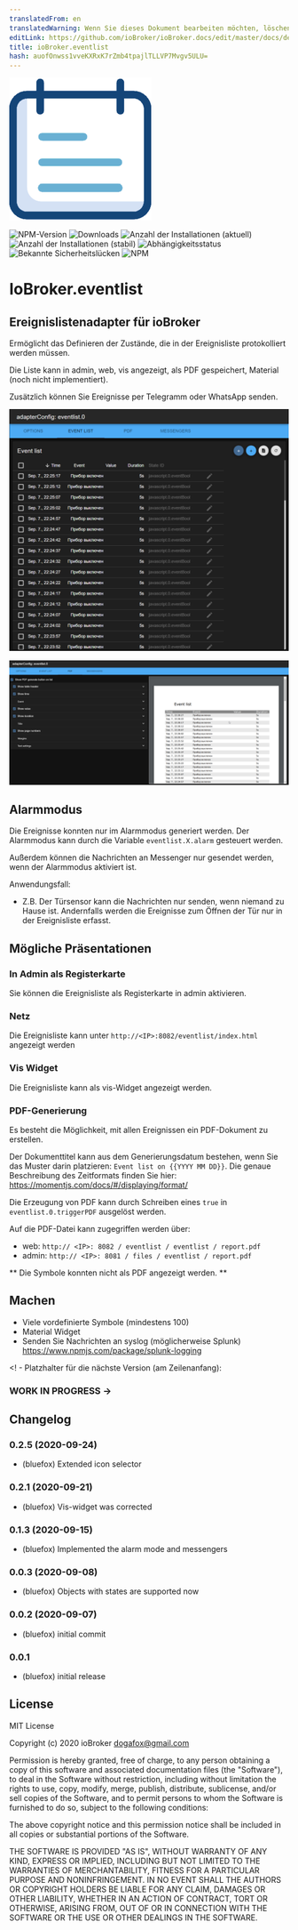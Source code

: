 ```yaml
---
translatedFrom: en
translatedWarning: Wenn Sie dieses Dokument bearbeiten möchten, löschen Sie bitte das Feld "translationsFrom". Andernfalls wird dieses Dokument automatisch erneut übersetzt
editLink: https://github.com/ioBroker/ioBroker.docs/edit/master/docs/de/adapterref/iobroker.eventlist/README.md
title: ioBroker.eventlist
hash: auofOnwss1vveKXRxK7rZmb4tpajlTLLVP7Mvgv5ULU=
---
```

![Logo](../../../en/adapterref/iobroker.eventlist/admin/eventlist.png)

![NPM-Version](http://img.shields.io/npm/v/iobroker.eventlist.svg)
![Downloads](https://img.shields.io/npm/dm/iobroker.eventlist.svg)
![Anzahl der Installationen (aktuell)](http://iobroker.live/badges/eventlist-installed.svg)
![Anzahl der Installationen (stabil)](http://iobroker.live/badges/eventlist-stable.svg)
![Abhängigkeitsstatus](https://img.shields.io/david/bluefox/iobroker.eventlist.svg)
![Bekannte Sicherheitslücken](https://snyk.io/test/github/bluefox/ioBroker.eventlist/badge.svg)
![NPM](https://nodei.co/npm/iobroker.eventlist.png?downloads=true)

# IoBroker.eventlist
## Ereignislistenadapter für ioBroker
Ermöglicht das Definieren der Zustände, die in der Ereignisliste protokolliert werden müssen.

Die Liste kann in admin, web, vis angezeigt, als PDF gespeichert, Material (noch nicht implementiert).

Zusätzlich können Sie Ereignisse per Telegramm oder WhatsApp senden.

![Aufführen](../../../en/adapterref/iobroker.eventlist/img/list.png)

![PDF](../../../en/adapterref/iobroker.eventlist/img/pdf.png)

## Alarmmodus
Die Ereignisse konnten nur im Alarmmodus generiert werden.
Der Alarmmodus kann durch die Variable `eventlist.X.alarm` gesteuert werden.

Außerdem können die Nachrichten an Messenger nur gesendet werden, wenn der Alarmmodus aktiviert ist.

Anwendungsfall:

- Z.B. Der Türsensor kann die Nachrichten nur senden, wenn niemand zu Hause ist. Andernfalls werden die Ereignisse zum Öffnen der Tür nur in der Ereignisliste erfasst.

## Mögliche Präsentationen
### In Admin als Registerkarte
Sie können die Ereignisliste als Registerkarte in admin aktivieren.

### Netz
Die Ereignisliste kann unter `http://<IP>:8082/eventlist/index.html` angezeigt werden

### Vis Widget
Die Ereignisliste kann als vis-Widget angezeigt werden.

### PDF-Generierung
Es besteht die Möglichkeit, mit allen Ereignissen ein PDF-Dokument zu erstellen.

Der Dokumenttitel kann aus dem Generierungsdatum bestehen, wenn Sie das Muster darin platzieren: `Event list on {{YYYY MM DD}}`.
Die genaue Beschreibung des Zeitformats finden Sie hier: https://momentjs.com/docs/#/displaying/format/

Die Erzeugung von PDF kann durch Schreiben eines `true` in `eventlist.0.triggerPDF` ausgelöst werden.

Auf die PDF-Datei kann zugegriffen werden über:

- web: `http:// <IP>: 8082 / eventlist / eventlist / report.pdf`
- admin: `http:// <IP>: 8081 / files / eventlist / report.pdf`

** Die Symbole konnten nicht als PDF angezeigt werden. **

## Machen
- Viele vordefinierte Symbole (mindestens 100)
- Material Widget
- Senden Sie Nachrichten an syslog (möglicherweise Splunk) https://www.npmjs.com/package/splunk-logging

<! - Platzhalter für die nächste Version (am Zeilenanfang):

### __WORK IN PROGRESS__ ->

## Changelog
### 0.2.5 (2020-09-24)
* (bluefox) Extended icon selector 
 
### 0.2.1 (2020-09-21)
* (bluefox) Vis-widget was corrected 

### 0.1.3 (2020-09-15)
* (bluefox) Implemented the alarm mode and messengers 

### 0.0.3 (2020-09-08)
* (bluefox) Objects with states are supported now 

### 0.0.2 (2020-09-07)
* (bluefox) initial commit

### 0.0.1
* (bluefox) initial release

## License
MIT License

Copyright (c) 2020 ioBroker <dogafox@gmail.com>

Permission is hereby granted, free of charge, to any person obtaining a copy
of this software and associated documentation files (the "Software"), to deal
in the Software without restriction, including without limitation the rights
to use, copy, modify, merge, publish, distribute, sublicense, and/or sell
copies of the Software, and to permit persons to whom the Software is
furnished to do so, subject to the following conditions:

The above copyright notice and this permission notice shall be included in all
copies or substantial portions of the Software.

THE SOFTWARE IS PROVIDED "AS IS", WITHOUT WARRANTY OF ANY KIND, EXPRESS OR
IMPLIED, INCLUDING BUT NOT LIMITED TO THE WARRANTIES OF MERCHANTABILITY,
FITNESS FOR A PARTICULAR PURPOSE AND NONINFRINGEMENT. IN NO EVENT SHALL THE
AUTHORS OR COPYRIGHT HOLDERS BE LIABLE FOR ANY CLAIM, DAMAGES OR OTHER
LIABILITY, WHETHER IN AN ACTION OF CONTRACT, TORT OR OTHERWISE, ARISING FROM,
OUT OF OR IN CONNECTION WITH THE SOFTWARE OR THE USE OR OTHER DEALINGS IN THE
SOFTWARE.